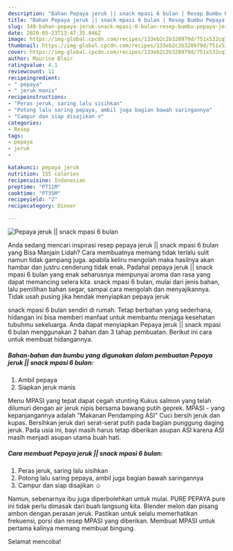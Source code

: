 ```yaml
---
description: "Bahan Pepaya jeruk || snack mpasi 6 bulan | Resep Bumbu Pepaya jeruk || snack mpasi 6 bulan Yang Lezat"
title: "Bahan Pepaya jeruk || snack mpasi 6 bulan | Resep Bumbu Pepaya jeruk || snack mpasi 6 bulan Yang Lezat"
slug: 349-bahan-pepaya-jeruk-snack-mpasi-6-bulan-resep-bumbu-pepaya-jeruk-snack-mpasi-6-bulan-yang-lezat
date: 2020-05-23T13:47:35.046Z
image: https://img-global.cpcdn.com/recipes/133eb2c2b328979d/751x532cq70/pepaya-jeruk-snack-mpasi-6-bulan-foto-resep-utama.jpg
thumbnail: https://img-global.cpcdn.com/recipes/133eb2c2b328979d/751x532cq70/pepaya-jeruk-snack-mpasi-6-bulan-foto-resep-utama.jpg
cover: https://img-global.cpcdn.com/recipes/133eb2c2b328979d/751x532cq70/pepaya-jeruk-snack-mpasi-6-bulan-foto-resep-utama.jpg
author: Maurice Blair
ratingvalue: 4.1
reviewcount: 11
recipeingredient:
- " pepaya"
- " jeruk manis"
recipeinstructions:
- "Peras jeruk, saring lalu sisihkan"
- "Potong lalu saring pepaya, ambil juga bagian bawah saringannya"
- "Campur dan siap disajikan ☺"
categories:
- Resep
tags:
- pepaya
- jeruk
- 

katakunci: pepaya jeruk  
nutrition: 155 calories
recipecuisine: Indonesian
preptime: "PT11M"
cooktime: "PT35M"
recipeyield: "2"
recipecategory: Dinner

---
```



![Pepaya jeruk || snack mpasi 6 bulan](https://img-global.cpcdn.com/recipes/133eb2c2b328979d/751x532cq70/pepaya-jeruk-snack-mpasi-6-bulan-foto-resep-utama.jpg)

Anda sedang mencari inspirasi resep pepaya jeruk || snack mpasi 6 bulan yang Bisa Manjain Lidah? Cara membuatnya memang tidak terlalu sulit namun tidak gampang juga. apabila keliru mengolah maka hasilnya akan hambar dan justru cenderung tidak enak. Padahal pepaya jeruk || snack mpasi 6 bulan yang enak seharusnya mempunyai aroma dan rasa yang dapat memancing selera kita.
 snack mpasi 6 bulan, mulai dari jenis bahan, lalu pemilihan bahan segar, sampai cara mengolah dan menyajikannya. Tidak usah pusing jika hendak menyiapkan pepaya jeruk 

 snack mpasi 6 bulan sendiri di rumah. Tetap berbahan yang sederhana, hidangan ini bisa memberi manfaat untuk membantu menjaga kesehatan tubuhmu sekeluarga. Anda dapat menyiapkan Pepaya jeruk || snack mpasi 6 bulan menggunakan 2 bahan dan 3 tahap pembuatan. Berikut ini cara untuk membuat hidangannya.

<!--inarticleads1-->

##### Bahan-bahan dan bumbu yang digunakan dalam pembuatan Pepaya jeruk || snack mpasi 6 bulan:

1. Ambil  pepaya
1. Siapkan  jeruk manis


Menu MPASI yang tepat dapat cegah stunting Kukus salmon yang telah dilumuri dengan air jeruk nipis bersama bawang putih geprek. MPASI - yang kepanjangannya adalah &#34;Makanan Pendamping ASI&#34; Cuci bersih jeruk dan kupas. Bersihkan jeruk dari serat-serat putih pada bagian punggung daging jeruk. Pada usia ini, bayi masih harus tetap diberikan asupan ASI karena ASI masih menjadi asupan utama buah hati. 

<!--inarticleads2-->

##### Cara membuat Pepaya jeruk || snack mpasi 6 bulan:

1. Peras jeruk, saring lalu sisihkan
1. Potong lalu saring pepaya, ambil juga bagian bawah saringannya
1. Campur dan siap disajikan ☺


Namun, sebenarnya ibu juga diperbolehkan untuk mulai. PURE PEPAYA pure ini tidak perlu dimasak dari buah langsung kita. Blender melon dan pisang ambon dengan perasan jeruk. Pastikan untuk selalu memerhatikan frekuensi, porsi dan resep MPASI yang diberikan. Membuat MPASI untuk pertama kalinya memang membuat bingung. 

 Selamat mencoba!
